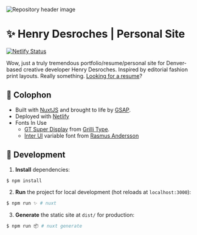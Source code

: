 ![Repository header image](https://repository-images.githubusercontent.com/195551088/c137ac80-ac60-11e9-8c01-2c8faf95488d)

# ✨ Henry Desroches | Personal Site

[![Netlify Status](https://api.netlify.com/api/v1/badges/0c642719-192c-477e-9f05-f1ef8ed9d5f8/deploy-status)](https://app.netlify.com/sites/jolly-heyrovsky-35ce11/deploys)

Wow, just a truly tremendous portfolio/resume/personal site for Denver-based creative developer Henry Desroches. Inspired by editorial fashion print layouts. Really something. [Looking for a resume](https://github.com/xdesro/resume)?

## 📝 Colophon

- Built with [NuxtJS](https://nuxtjs.org/) and brought to life by [GSAP](https://greensock.com/gsap).
- Deployed with [Netlify](https://www.netlify.com/)
- Fonts In Use
  - [GT Super Display](http://gt-super.com/) from [Grilli Type](https://www.grillitype.com/typeface/gt-super).
  - [Inter UI](https://rsms.me/inter/) variable font from [Rasmus Andersson](https://rsms.me)

## 🚧 Development

1. **Install** dependencies:

```bash
$ npm install
```

2. **Run** the project for local development (hot reloads at `localhost:3000`):

```bash
$ npm run ✨ # nuxt
```

3. **Generate** the static site at `dist/` for production:

```bash
$ npm run 📦 # nuxt generate
```

